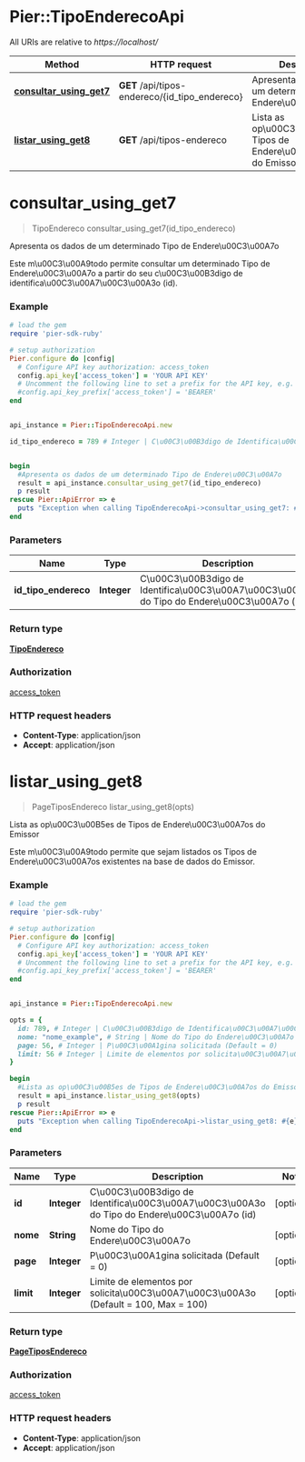 # Pier::TipoEnderecoApi

All URIs are relative to *https://localhost/*

Method | HTTP request | Description
------------- | ------------- | -------------
[**consultar_using_get7**](TipoEnderecoApi.md#consultar_using_get7) | **GET** /api/tipos-endereco/{id_tipo_endereco} | Apresenta os dados de um determinado Tipo de Endere\u00C3\u00A7o
[**listar_using_get8**](TipoEnderecoApi.md#listar_using_get8) | **GET** /api/tipos-endereco | Lista as op\u00C3\u00B5es de Tipos de Endere\u00C3\u00A7os do Emissor 




# **consultar_using_get7**
> TipoEndereco consultar_using_get7(id_tipo_endereco)

Apresenta os dados de um determinado Tipo de Endere\u00C3\u00A7o

Este m\u00C3\u00A9todo permite consultar um determinado Tipo de Endere\u00C3\u00A7o a partir do seu c\u00C3\u00B3digo de identifica\u00C3\u00A7\u00C3\u00A3o (id).

### Example
```ruby
# load the gem
require 'pier-sdk-ruby'

# setup authorization 
Pier.configure do |config|
  # Configure API key authorization: access_token
  config.api_key['access_token'] = 'YOUR API KEY'
  # Uncomment the following line to set a prefix for the API key, e.g. 'BEARER' (defaults to nil)
  #config.api_key_prefix['access_token'] = 'BEARER'
end


api_instance = Pier::TipoEnderecoApi.new

id_tipo_endereco = 789 # Integer | C\u00C3\u00B3digo de Identifica\u00C3\u00A7\u00C3\u00A3o do Tipo do Endere\u00C3\u00A7o (id)


begin
  #Apresenta os dados de um determinado Tipo de Endere\u00C3\u00A7o
  result = api_instance.consultar_using_get7(id_tipo_endereco)
  p result
rescue Pier::ApiError => e
  puts "Exception when calling TipoEnderecoApi->consultar_using_get7: #{e}"
end
```

### Parameters

Name | Type | Description  | Notes
------------- | ------------- | ------------- | -------------
 **id_tipo_endereco** | **Integer**| C\u00C3\u00B3digo de Identifica\u00C3\u00A7\u00C3\u00A3o do Tipo do Endere\u00C3\u00A7o (id) | 


### Return type

[**TipoEndereco**](TipoEndereco.md)

### Authorization

[access_token](../README.md#access_token)

### HTTP request headers

 - **Content-Type**: application/json
 - **Accept**: application/json




# **listar_using_get8**
> PageTiposEndereco listar_using_get8(opts)

Lista as op\u00C3\u00B5es de Tipos de Endere\u00C3\u00A7os do Emissor 

Este m\u00C3\u00A9todo permite que sejam listados os Tipos de Endere\u00C3\u00A7os existentes na base de dados do Emissor.

### Example
```ruby
# load the gem
require 'pier-sdk-ruby'

# setup authorization 
Pier.configure do |config|
  # Configure API key authorization: access_token
  config.api_key['access_token'] = 'YOUR API KEY'
  # Uncomment the following line to set a prefix for the API key, e.g. 'BEARER' (defaults to nil)
  #config.api_key_prefix['access_token'] = 'BEARER'
end


api_instance = Pier::TipoEnderecoApi.new

opts = { 
  id: 789, # Integer | C\u00C3\u00B3digo de Identifica\u00C3\u00A7\u00C3\u00A3o do Tipo do Endere\u00C3\u00A7o (id)
  nome: "nome_example", # String | Nome do Tipo do Endere\u00C3\u00A7o
  page: 56, # Integer | P\u00C3\u00A1gina solicitada (Default = 0)
  limit: 56 # Integer | Limite de elementos por solicita\u00C3\u00A7\u00C3\u00A3o (Default = 100, Max = 100)
}

begin
  #Lista as op\u00C3\u00B5es de Tipos de Endere\u00C3\u00A7os do Emissor 
  result = api_instance.listar_using_get8(opts)
  p result
rescue Pier::ApiError => e
  puts "Exception when calling TipoEnderecoApi->listar_using_get8: #{e}"
end
```

### Parameters

Name | Type | Description  | Notes
------------- | ------------- | ------------- | -------------
 **id** | **Integer**| C\u00C3\u00B3digo de Identifica\u00C3\u00A7\u00C3\u00A3o do Tipo do Endere\u00C3\u00A7o (id) | [optional] 
 **nome** | **String**| Nome do Tipo do Endere\u00C3\u00A7o | [optional] 
 **page** | **Integer**| P\u00C3\u00A1gina solicitada (Default = 0) | [optional] 
 **limit** | **Integer**| Limite de elementos por solicita\u00C3\u00A7\u00C3\u00A3o (Default = 100, Max = 100) | [optional] 


### Return type

[**PageTiposEndereco**](PageTiposEndereco.md)

### Authorization

[access_token](../README.md#access_token)

### HTTP request headers

 - **Content-Type**: application/json
 - **Accept**: application/json





